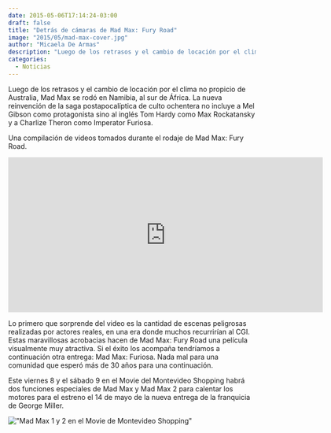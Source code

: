 ```yaml
---
date: 2015-05-06T17:14:24-03:00
draft: false
title: "Detrás de cámaras de Mad Max: Fury Road"
image: "2015/05/mad-max-cover.jpg"
author: "Micaela De Armas"
description: "Luego de los retrasos y el cambio de locación por el clima no propicio de Australia, Mad Max se rodó en Namibia, al sur de África. La nueva reinvención de la saga postapocalíptica de culto ochentera no incluye a Mel Gibson como protagonista sino al inglés Tom Hardy como Max Rockatansky y a Charlize Theron como Imperator Furiosa."
categories:
  - Noticias
---
```




Luego de los retrasos y el cambio de locación por el clima no propicio de Australia, Mad Max se rodó en Namibia, al sur de África. La nueva reinvención de la saga postapocalíptica de culto ochentera no incluye a Mel Gibson como protagonista sino al inglés Tom Hardy como Max Rockatansky y a Charlize Theron como Imperator Furiosa.

Una compilación de videos tomados durante el rodaje de Mad Max: Fury Road.

<iframe width="640" height="315" src="https://www.youtube.com/embed/_Wc58__rEFQ" frameborder="0" allowfullscreen></iframe>

Lo primero que sorprende del video es la cantidad de escenas peligrosas realizadas por actores reales, en una era donde muchos recurrirían al CGI. Estas maravillosas acrobacias hacen de Mad Max: Fury Road una película visualmente muy atractiva. Si el éxito los acompaña tendríamos a continuación otra entrega: Mad Max: Furiosa. Nada mal para una comunidad que esperó más de 30 años para una continuación.

Este viernes 8 y el sábado 9 en el Movie del Montevideo Shopping habrá dos funciones especiales de Mad Max y Mad Max 2 para calentar los motores para el estreno el 14 de mayo de la nueva entrega de la franquicia de George Miller.

!["Mad Max 1 y 2 en el Movie de Montevideo Shopping"](/img/2015/05/mad-max-movie.jpg)

